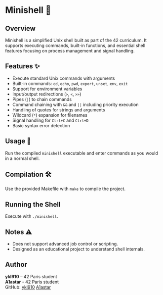 # Minishell 🐚

## Overview  
Minishell is a simplified Unix shell built as part of the 42 curriculum. It supports executing commands, built-in functions, and essential shell features focusing on process management and signal handling.

## Features ✨  
- Execute standard Unix commands with arguments  
- Built-in commands: `cd`, `echo`, `pwd`, `export`, `unset`, `env`, `exit`  
- Support for environment variables  
- Input/output redirections (`>`, `<`, `>>`)  
- Pipes (`|`) to chain commands  
- Command chaining with `&&` and `||` including priority execution  
- Handling of quotes for strings and arguments  
- Wildcard (`*`) expansion for filenames  
- Signal handling for `Ctrl+C` and `Ctrl+D`  
- Basic syntax error detection  

## Usage 🚀  
Run the compiled `minishell` executable and enter commands as you would in a normal shell.

## Compilation 🛠️  
Use the provided Makefile with `make` to compile the project.

## Running the Shell  
Execute with `./minishell`.

## Notes ⚠️  
- Does not support advanced job control or scripting.  
- Designed as an educational project to understand shell internals.

## Author  
**ykl910** – 42 Paris student  
**A1astar** - 42 Paris student  
GitHub: [ykl910](https://github.com/ykl910) [A1astar](https://github.com/A1astar)

